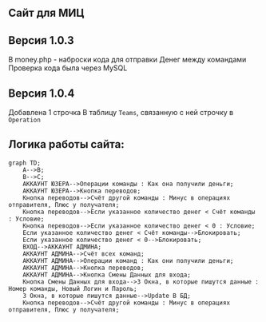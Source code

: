 ##  Сайт для МИЦ


## Версия 1.0.3

В money.php - наброски кода для отправки Денег между командами
Проверка кода была через MySQL

## Версия 1.0.4
Добавлена 1 строчка В таблицу `Teams`, связанную с ней строчку в `Operation`

## Логика работы сайта:
```mermaid
graph TD;
    A-->B;
    B-->C;
    АККАУНТ ЮЗЕРА-->Операции команды : Как она получили деньги;
    АККАУНТ ЮЗЕРА-->Кнопка переводов; 
    Кнопка переводов-->Счёт другой команды : Минус в операциях отправителя, Плюс у получателя;
    Кнопка переводов-->Если указанное количество денег < Счёт команды : Условие;
    Кнопка переводов-->Если указанное количество денег < 0 : Условие;
    Если указанное количество денег < Счёт команды-->Блокировать;
    Если указанное количество денег < 0-->Блокировать;
    ВХОД-->АККАУНТ АДМИНА;
    АККАУНТ АДМИНА-->Счёт всех команд; 
    АККАУНТ АДМИНА-->Операции команд : Как они получили деньги; 
    АККАУНТ АДМИНА-->Кнопка переводов; 
    АККАУНТ АДМИНА-->Кнопка Смены Данных для входа;
    Кнопка Смены Данных для входа-->3 Окна, в которые пишутся данные : Номер команды, Новый Логин и Пароль;
    3 Окна, в которые пишутся данные-->Update В БД;
    Кнопка переводов-->Счёт другой команды : Минус в операциях отправителя, Плюс у получателя; 
    
```

